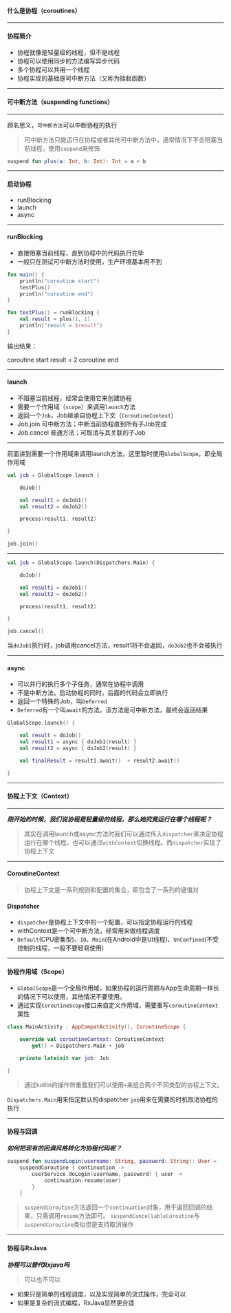 #### 什么是协程（coroutines）

---

#### 协程简介

* 协程就像是轻量级的线程，但不是线程
* 协程可以使用同步的方法编写异步代码
* 多个协程可以共用一个线程
* 协程实现的基础是可中断方法（又称为挂起函数）

---

#### 可中断方法（suspending functions）

---

顾名思义，`可中断方法`可以中断协程的执行

>可中断方法只能运行在协程或者其他可中断方法中，通常情况下不会阻塞当前线程，使用`suspend`来修饰

``` kotlin
suspend fun plus(a: Int, b: Int): Int = a + b
```

---

#### 启动协程
* runBlocking
* launch
* async

---

#### runBlocking

* 直接阻塞当前线程，直到协程中的代码执行完毕
* 一般只在测试可中断方法时使用，生产环境基本用不到

```kotlin
fun main() {
    println("coroutine start")
    testPlus()
    println("coroutine end")
}

fun testPlus() = runBlocking {
    val result = plus(1, 1)
    println("result = $result")
}
```

输出结果：

coroutine start
result = 2
coroutine end

---

#### launch
* 不阻塞当前线程，经常会使用它来创建协程
* 需要一个作用域（`scope`）来调用`launch`方法
* 返回一个`Job`，Job继承自协程上下文（`CoroutineContext`）
* Job.join 可中断方法；中断当前协程直到所有子Job完成
* Job.cancel 普通方法；可取消与其关联的子Job

---
前面讲到需要一个作用域来调用launch方法，这里暂时使用`GlobalScope`，即全局作用域

```kotlin
val job = GlobalScope.launch {

    doJob()

    val result1 = doJob1()
    val result2 = doJob2()

    process(result1, result2)

}

job.join()
```

---
```kotlin
val job = GlobalScope.launch(Dispatchers.Main) {

    doJob()

    val result1 = doJob1()
    val result2 = doJob2()

    process(result1, result2)

}

job.cancel()
```
当`doJob1`执行时，job调用cancel方法，result1将不会返回，`doJob2`也不会被执行

---
#### async
* 可以并行的执行多个子任务，通常在协程中调用
* 不是中断方法，启动协程的同时，后面的代码会立即执行
* 返回一个特殊的Job，叫`Deferred`
* `Deferred`有一个叫`await`的方法，该方法是可中断方法，最终会返回结果

```kotlin
GlobalScope.launch() {

    val result = doJob()
    val result1 = async { doJob1(result) }
    val result2 = async { doJob2(result) }

    val finalResult = result1.await()  + result2.await()

}
```

---

#### 协程上下文（Context）

---
***刚开始的时候，我们说协程是轻量级的线程，那么她究竟运行在哪个线程呢？***

> 其实在调用launch或async方法时我们可以通过传入`dispatcher`来决定协程运行在哪个线程，也可以通过`withContext`切换线程。而`dispatcher`实现了协程上下文

---
#### CoroutineContext
> 协程上下文是一系列规则和配置的集合，即包含了一系列的键值对
#### Dispatcher
* `dispatcher`是协程上下文中的一个配置，可以指定协程运行的线程
* withContext是一个可中断方法，经常用来做线程调度
* `Default`(CPU密集型)、`IO`、`Main`(在Android中是UI线程)、`UnConfined`(不受控制的线程，一般不要轻易使用)
---

#### 协程作用域（Scope）
* `GlobalScope`是一个全局作用域，如果协程的运行周期与App生命周期一样长的情况下可以使用，其他情况不要使用。
* 通过实现`CoroutineScope`接口来自定义作用域，需要重写`coroutineContext`属性
```kotlin
class MainActivity : AppCompatActivity(), CoroutineScope {

    override val coroutineContext: CoroutineContext
        get() = Dispatchers.Main + job

    private lateinit var job: Job

}
```
>通过kotlin的操作符重载我们可以使用`+`来组合两个不同类型的协程上下文。

`Dispatchers.Main`用来指定默认的dispatcher
`job`用来在需要的时机取消协程的执行

---

#### 协程与回调
***如何把现有的回调风格转化为协程代码呢？***
```kotlin
suspend fun suspendLogin(username: String, password: String): User =
    suspendCoroutine { continuation ->
        userService.doLogin(username, password) { user ->
            continuation.resume(user)
        }
    }
```
> `suspendCoroutine`方法返回一个`continuation`对象，用于返回回调的结果，只需调用`resume`方法即可。
`suspendCancellableCoroutine`与`suspendCoroutine`类似但是支持取消操作
---

#### 协程与RxJava

***协程可以替代Rxjava吗***

> 可以也不可以

* 如果只是简单的线程调度，以及实现简单的流式操作，完全可以
* 如果是复杂的流式编程，RxJava显然更合适
